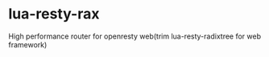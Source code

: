 # lua-resty-rax
High performance router for openresty web(trim lua-resty-radixtree for web framework)
